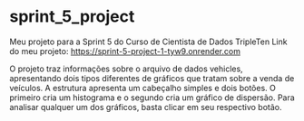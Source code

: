 # sprint_5_project
Meu projeto para a Sprint 5 do Curso de Cientista de Dados TripleTen
Link do meu projeto: https://sprint-5-project-1-tyw9.onrender.com


O projeto traz informações sobre o arquivo de dados vehicles, apresentando dois tipos diferentes de gráficos que tratam sobre a venda de veículos. A estrutura apresenta um cabeçalho simples e dois botões. O primeiro cria um histograma e o segundo cria um gráfico de dispersão. Para analisar qualquer um dos gráficos, basta clicar em seu respectivo botão.